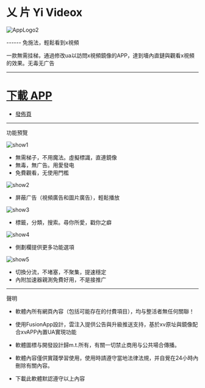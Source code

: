 # 乂 片   Yi Videox

![AppLogo2](https://raw.githubusercontent.com/MTfloder/yivideox/main/qxlarge-dsc-49CFB3061AAFC8A42ED1C56A06AE2AF5.jpg)

 ------ 免施法，輕鬆看到x視頻

一款無需挂梯，通過修改ua以訪問x視頻鏡像的APP，達到墻內直鏈與觀看x視頻的效果。无毒无广告

------

# [下載 APP](https://github.com/MTfloder/yivideox/releases/download/YiVideoX/yivideox_release.apk)

- [發佈頁](https://github.com/MTfloder/yivideox/releases/latest)

------

功能預覽

![show1](https://github.com/MTfloder/yivideox/raw/main/IMG_20220706_000423.jpg)

- 無需梯子，不用魔法。虛擬標識，直連鏡像
- 無毒，無广告。用愛發电
- 免費觀看，无使用門檻

![show2](https://github.com/MTfloder/yivideox/raw/main/IMG_20220706_000439.jpg)

- 屏蔽广告（視頻廣告和圖片廣告），輕鬆播放

![show3](https://github.com/MTfloder/yivideox/raw/main/IMG_20220706_000452.jpg)

- 標籤，分類，搜索。尋你所愛，戳你之癖

![show4](https://github.com/MTfloder/yivideox/raw/main/IMG_20220706_000525.jpg)

- 側劃欄提供更多功能選項

![show5](https://github.com/MTfloder/yivideox/raw/main/IMG_20220706_000508.jpg)

- 切換分流，不堵塞，不聚集，提速穩定
- 內附加速器親測免費好用，不是接推广

------

聲明

- 軟體內所有網頁內容（包括可能存在的付費項目），均与整活者無任何關聯！

- 使用FusionApp設計，雲注入提供公告與升級推送支持，基於xv原址與鏡像配合xvAPP內置UA實現功能

- 軟體圖標与開發設計歸m.t.所有，有關一切禁止商用与公共場合傳播。

- 軟體內容僅供實踐學習使用，使用時請遵守當地法律法規，并自覺在24小時內刪除有關內容。

- 下載此軟體默認遵守以上內容
